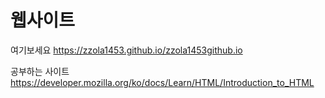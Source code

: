 # 웹사이트
여기보세요 <https://zzola1453.github.io/zzola1453github.io>  

공부하는 사이트<https://developer.mozilla.org/ko/docs/Learn/HTML/Introduction_to_HTML>
